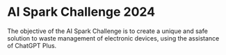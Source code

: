 # AI Spark Challenge 2024
The objective of the AI Spark Challenge is to create a unique and safe solution to waste management of electronic devices, using the assistance of ChatGPT Plus.
